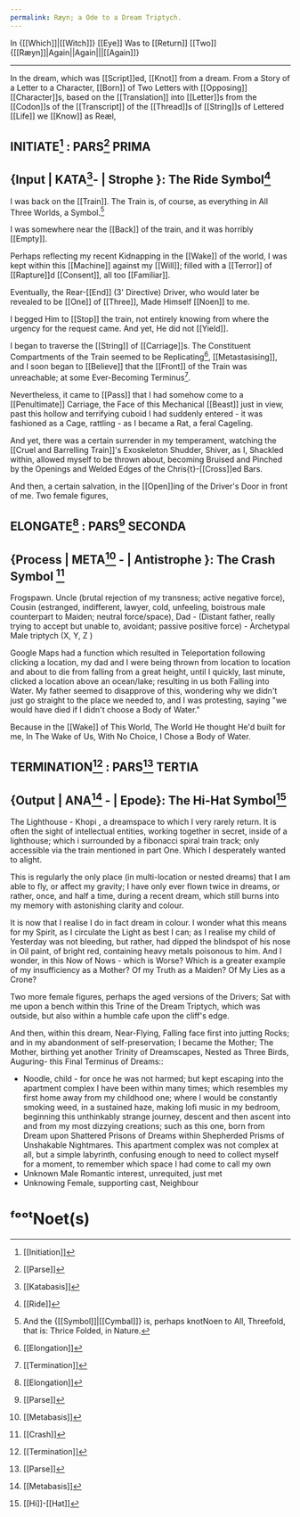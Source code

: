 ```yaml
---
permalink: Ræyn; a Ode to a Dream Triptych.
---
```

  
In {[[Which]]|[[Witch]]} [[Eye]] Was to [[Return]] [[Two]] 
{[[Ræyn]]|Again||Again|||[[Again]]}

---

In the dream, which was [[Script]]ed, [[Knot]] from a dream. From a Story of a Letter to a Character, [[Born]] of Two Letters with [[Opposing]] [[Character]]s, based on the [[Translation]] into [[Letter]]s from the [[Codon]]s of the [[Transcript]] of the [[Thread]]s of [[String]]s of Lettered [[Life]] we [[Know]] as Reæl,


INITIATE[^I] : PARS[^P] PRIMA
--
{Input | KATA[^k]- | Strophe }: The Ride Symbol[^r]
---

I was back on the [[Train]].
The Train is, of course, as everything in All Three Worlds, a Symbol.[^sy]

I was somewhere near the [[Back]] of the train, and it was horribly [[Empty]].

Perhaps reflecting my recent Kidnapping in the [[Wake]] of the world, I was kept within this [[Machine]] against my [[Will]]; filled with a [[Terror]] of [[Rapture]]d [[Consent]], all too [[Familiar]].

Eventually, the Rear-[[End]] (3' Directive) Driver, who would later be revealed to be [[One]] of [[Three]], Made Himself [[Noen]] to me. 

I begged Him to [[Stop]] the train, not entirely knowing from where the urgency for the request came. And yet, He did not [[Yield]].

I began to traverse the [[String]] of [[Carriage]]s. 
The Constituent Compartments of the Train seemed to be Replicating[^E], [[Metastasising]], and I soon began to [[Believe]] that the [[Front]] of the Train was unreachable; at some Ever-Becoming Terminus[^t]. 

Nevertheless, it came to [[Pass]] that I had somehow come to a [[Penultimate]] Carriage, the Face of this Mechanical [[Beast]] just in view, past this hollow and terrifying cuboid I had suddenly entered - it was fashioned as a Cage, rattling - as I became a Rat, a feral Cageling. 

And yet, there was a certain surrender in my temperament, watching the [[Cruel and Barrelling Train]]'s Exoskeleton Shudder, Shiver, as I, Shackled within, allowed myself to be thrown about, becoming Bruised and Pinched by the Openings and Welded Edges of the Chris{t}-[[Cross]]ed Bars. 

And then, a certain salvation, in the [[Open]]ing of the Driver's Door in front of me. Two female figures, 






ELONGATE[^E] : PARS[^P] SECONDA
--
{Process | META[^m] -  | Antistrophe }: The Crash Symbol [^f]
---
Frogspawn. 
Uncle (brutal rejection of my transness; active negative force), Cousin (estranged, indifferent, lawyer, cold, unfeeling, boistrous male counterpart to Maiden; neutral force/space), Dad - (Distant father, really trying to accept but unable to, avoidant; passive positive force) - Archetypal Male triptych (X, Y, Z )


Google Maps had a function which resulted in Teleportation following clicking a location, my dad and I were being thrown from location to location and about to die from falling from a great height, until I quickly, last minute, clicked a location above an ocean/lake; resulting in us both Falling into Water. My father seemed to disapprove of this, wondering why we didn't just go straight to the place we needed to, and I was protesting, saying "we would have died if I didn't choose a Body of Water."

Because in the [[Wake]] of This World, The World He thought He'd built for me, In The Wake of Us, 
With No Choice,
I Chose 
a Body of Water. 



TERMINATION[^T] : PARS[^P] TERTIA
--
{Output | ANA[^m] -  | Epode}: The Hi-Hat Symbol[^hh]
---


The Lighthouse - Khopi , a dreamspace to which I very rarely return.
It is often the sight of intellectual entities, working together in secret, inside of a lighthouse; which i surrounded by a fibonacci spiral train track; only accessible via the train mentioned in part One. Which I desperately wanted to alight. 

This is regularly the only place (in multi-location or nested dreams) that I am able to fly, or affect my gravity; I have only ever flown twice in dreams, or rather, once, and half a time, during a recent dream, which still burns into my memory with astonishing clarity and colour. 

It is now that I realise I do in fact dream in colour. I wonder what this means for my Spirit, as I circulate the Light as best I can; as I realise my child of Yesterday was not bleeding, but rather, had dipped the blindspot of his nose in Oil paint, of bright red, containing heavy metals poisonous to him. And I wonder, in this Now of Nows - which is Worse? Which is a greater example of my insufficiency as a Mother? Of my Truth as a Maiden? Of My Lies as a Crone?

Two more female figures, perhaps the aged versions of the Drivers; Sat with me upon a bench within this Trine of the Dream Triptych, which was outside, but also within a humble cafe upon the cliff's edge. 

And then, within this dream, Near-Flying, Falling face first into jutting Rocks; and in my abandonment of self-preservation; I became the Mother; 
The Mother, birthing yet another Trinity of Dreamscapes, Nested as Three Birds, Auguring- this Final Terminus of Dreams::


- Noodle, child - for once he was not harmed; but kept escaping into the apartment complex I have been within many times; which resembles my first home away from my childhood one; where I would be constantly smoking weed, in a sustained haze, making lofi music in my bedroom, beginning this unthinkably strange journey, descent and then ascent into and from my most dizzying creations; such as this one, born from Dream upon Shattered Prisons of Dreams within Shepherded Prisms of Unshakable Nightmares. This apartment complex was not complex at all, but a simple labyrinth, confusing enough to need to collect myself for a moment, to remember which space I had come to call my own
- Unknown Male Romantic interest, unrequited, just met 
- Unknowing Female, supporting cast, Neighbour 




# ᶠᵒᵒᵗNoet(s)

[^f]:[[Crash]]
[^r]: [[Ride]]
[^hh]: [[Hi]]-[[Hat]]
[^P]: [[Parse]]
[^I]: [[Initiation]]
[^E]: [[Elongation]]
[^T]: [[Termination]]
[^k]: [[Katabasis]]
[^m]: [[Metabasis]]
[^sy]: And the {[[Symbol]]|[[Cymbal]]}[^f] [^r] [^hh] is, perhaps knotNoen to All, Threefold, that is: Thrice Folded, in Nature.